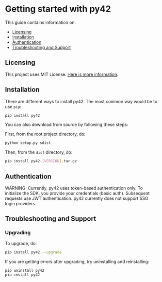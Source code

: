 # Getting started with py42

This guide contains information on:

* [Licensing](#licensing)
* [Installation](#installation)
* [Authentication](#authentication)
* [Troubleshooting and Support](#troubleshooting-and-support)

## Licensing

This project uses MIT License. [Here is more information](https://github.com/code42/py42/blob/master/LICENSE.md).


## Installation

There are different ways to install py42. The most common way would be to use `pip`:
```bash
pip install py42
```

You can also download from source by following these steps:

First, from the root project directory, do:
```bash
python setup.py sdist
```

Then, from the `dist` directory, do:
```bash
pip install py42-[VERSION].tar.gz
```

## Authentication

WARNING: Currently, py42 uses token-based authentication only.
To initialize the SDK, you provide your credentials (basic auth). Subsequent requests use JWT authentication.
py42 currently does not support SSO login providers.

## Troubleshooting and Support

### Upgrading

To upgrade, do:
```bash
pip install py42 --upgrade
```

If you are getting errors after upgrading, try uninstalling and reinstalling:
```bash
pip uninstall py42
pip install py42
```
